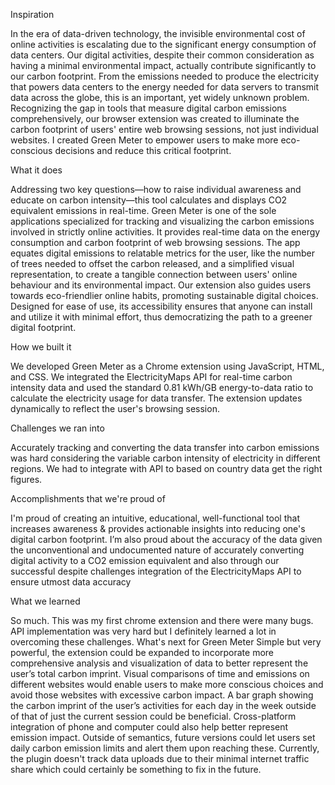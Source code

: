 Inspiration

In the era of data-driven technology, the invisible environmental cost of online activities is escalating due to the significant energy consumption of data centers. Our digital activities, despite their common consideration as having a minimal environmental impact, actually contribute significantly to our carbon footprint. From the emissions needed to produce the electricity that powers data centers to the energy needed for data servers to transmit data across the globe, this is an important, yet widely unknown problem. Recognizing the gap in tools that measure digital carbon emissions comprehensively, our browser extension was created to illuminate the carbon footprint of users' entire web browsing sessions, not just individual websites. I created Green Meter to empower users to make more eco-conscious decisions and reduce this critical footprint.

What it does

Addressing two key questions—how to raise individual awareness and educate on carbon intensity—this tool calculates and displays CO2 equivalent emissions in real-time. Green Meter is one of the sole applications specialized for tracking and visualizing the carbon emissions involved in strictly online activities. It provides real-time data on the energy consumption and carbon footprint of web browsing sessions. The app equates digital emissions to relatable metrics for the user, like the number of trees needed to offset the carbon released, and a simplified visual representation, to create a tangible connection between users' online behaviour and its environmental impact. Our extension also guides users towards eco-friendlier online habits, promoting sustainable digital choices. Designed for ease of use, its accessibility ensures that anyone can install and utilize it with minimal effort, thus democratizing the path to a greener digital footprint.

How we built it

We developed Green Meter as a Chrome extension using JavaScript, HTML, and CSS. We integrated the ElectricityMaps API for real-time carbon intensity data and used the standard 0.81 kWh/GB energy-to-data ratio to calculate the electricity usage for data transfer. The extension updates dynamically to reflect the user's browsing session.

Challenges we ran into

Accurately tracking and converting the data transfer into carbon emissions was hard considering the variable carbon intensity of electricity in different regions. We had to integrate with API to based on country data get the right figures.

Accomplishments that we're proud of

I'm proud of creating an intuitive, educational, well-functional tool that increases awareness & provides actionable insights into reducing one's digital carbon footprint. I’m also proud about the accuracy of the data given the unconventional and undocumented nature of accurately converting digital activity to a CO2 emission equivalent and also through our successful despite challenges integration of the ElectricityMaps API to ensure utmost data accuracy

What we learned

So much. This was my first chrome extension and there were many bugs. API implementation was very hard but I definitely learned a lot in overcoming these challenges.
What's next for Green Meter
Simple but very powerful, the extension could be expanded to incorporate more comprehensive analysis and visualization of data to better represent the user’s total carbon imprint. Visual comparisons of time and emissions on different websites would enable users to make more conscious choices and avoid those websites with excessive carbon impact. A bar graph showing the carbon imprint of the user’s activities for each day in the week outside of that of just the current session could be beneficial. Cross-platform integration of phone and computer could also help better represent emission impact. Outside of semantics, future versions could let users set daily carbon emission limits and alert them upon reaching these. Currently, the plugin doesn't track data uploads due to their minimal internet traffic share which could certainly be something to fix in the future.
